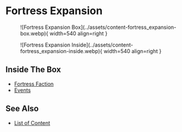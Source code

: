 # Fortress Expansion

<figure markdown="span">
	![Fortress Expansion Box](../assets/content-fortress_expansion-box.webp){ width=540 align=right }
</figure>
<figure markdown="span">
	![Fortress Expansion Inside](../assets/content-fortress_expansion-inside.webp){ width=540 align=right }
</figure>


## Inside The Box

- [Fortress Faction](../towns/fortress.md)
- [Events](../events/index.md)


## See Also

- [List of Content](index.md)
